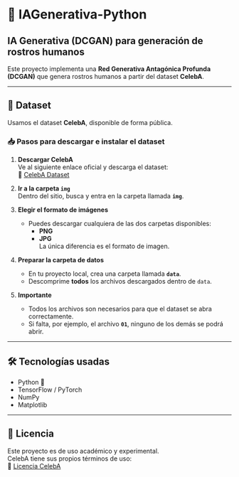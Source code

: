 # 🧠 IAGenerativa-Python

## IA Generativa (DCGAN) para generación de rostros humanos
Este proyecto implementa una **Red Generativa Antagónica Profunda (DCGAN)** que genera rostros humanos a partir del dataset **CelebA**.

---

## 📂 Dataset
Usamos el dataset **CelebA**, disponible de forma pública.

### 📥 Pasos para descargar e instalar el dataset

1. **Descargar CelebA**  
   Ve al siguiente enlace oficial y descarga el dataset:  
   🔗 [CelebA Dataset](https://mmlab.ie.cuhk.edu.hk/projects/CelebA.html)

2. **Ir a la carpeta `img`**  
   Dentro del sitio, busca y entra en la carpeta llamada **`img`**.

3. **Elegir el formato de imágenes**  
   - Puedes descargar cualquiera de las dos carpetas disponibles:  
     - **PNG**  
     - **JPG**  
   La única diferencia es el formato de imagen.

4. **Preparar la carpeta de datos**  
   - En tu proyecto local, crea una carpeta llamada **`data`**.
   - Descomprime **todos** los archivos descargados dentro de `data`.

5. **Importante**  
   - Todos los archivos son necesarios para que el dataset se abra correctamente.  
   - Si falta, por ejemplo, el archivo **`01`**, ninguno de los demás se podrá abrir.

---

## 🛠 Tecnologías usadas
- Python 🐍
- TensorFlow / PyTorch
- NumPy
- Matplotlib

---

## 📄 Licencia
Este proyecto es de uso académico y experimental.  
CelebA tiene sus propios términos de uso:  
🔗 [Licencia CelebA](https://mmlab.ie.cuhk.edu.hk/projects/CelebA.html)
